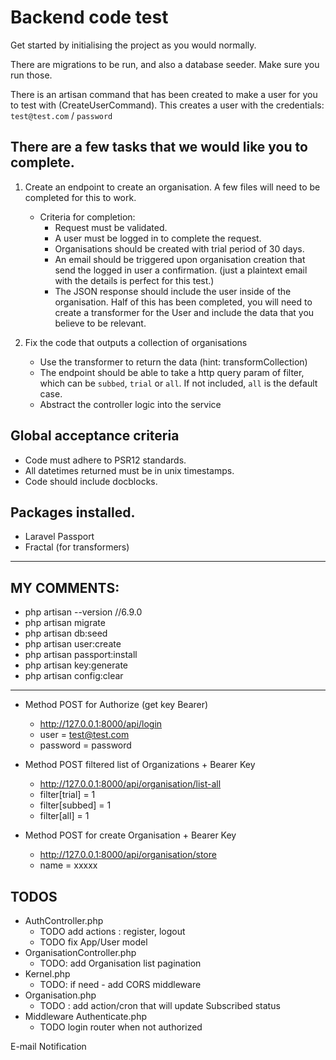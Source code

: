 # Backend code test

Get started by initialising the project as you would normally.

There are migrations to be run, and also a database seeder. Make sure you run those.

There is an artisan command that has been created to make a user for you to test with (CreateUserCommand). This creates
a user with the credentials: `test@test.com` / `password`

## There are a few tasks that we would like you to complete.

1. Create an endpoint to create an organisation. A few files will need to be completed for this to work.
    - Criteria for completion:
        - Request must be validated.
        - A user must be logged in to complete the request.
        - Organisations should be created with trial period of 30 days.
        - An email should be triggered upon organisation creation that send the logged in user a confirmation. (just a
          plaintext email with the details is perfect for this test.)
        - The JSON response should include the user inside of the organisation. Half of this has been completed, you
          will need to create a transformer for the User and include the data that you believe to be relevant.

2. Fix the code that outputs a collection of organisations
    - Use the transformer to return the data (hint: transformCollection)
    - The endpoint should be able to take a http query param of filter, which can be `subbed`, `trial` or `all`. If not
      included, `all` is the default case.
    - Abstract the controller logic into the service

## Global acceptance criteria

- Code must adhere to PSR12 standards.
- All datetimes returned must be in unix timestamps.
- Code should include docblocks.

## Packages installed.

- Laravel Passport
- Fractal (for transformers)

---

## MY COMMENTS:

- php artisan --version //6.9.0
- php artisan migrate
- php artisan db:seed
- php artisan user:create
- php artisan passport:install
- php artisan key:generate
- php artisan config:clear

---

- Method POST for Authorize (get key Bearer)
    - http://127.0.0.1:8000/api/login
    - user = test@test.com
    - password = password


- Method POST filtered list of Organizations + Bearer Key
    - http://127.0.0.1:8000/api/organisation/list-all
    - filter[trial] = 1
    - filter[subbed] = 1
    - filter[all] = 1


- Method POST for create Organisation + Bearer Key
    - http://127.0.0.1:8000/api/organisation/store
    - name = xxxxx

TODOS
---

- AuthController.php
    - TODO add actions : register, logout
    - TODO fix App/User model
- OrganisationController.php
    - TODO: add Organisation list pagination
- Kernel.php
    - TODO: if need - add CORS middleware
- Organisation.php
    - TODO : add action/cron that will update Subscribed status
- Middleware Authenticate.php
    - TODO login router when not authorized


E-mail Notification


